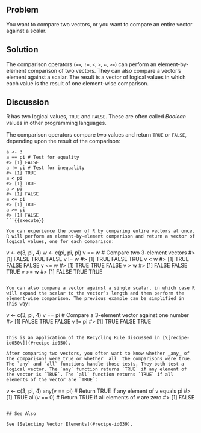 ## Problem

You want to compare two vectors, or you want to compare an entire vector against a scalar.

## Solution

The comparison operators (`==`, `!=`, `<`, `>`, `⇐`, `>=`) can perform an element-by-element comparison of two vectors. They can also compare a vector’s element against a scalar. The result is a vector of logical values in which each value is the result of one element-wise comparison.

## Discussion

R has two logical values, `TRUE` and `FALSE`. These are often called _Boolean_ values in other programming languages.

The comparison operators compare two values and return `TRUE` or `FALSE`, depending upon the result of the comparison:

```
a <- 3
a == pi # Test for equality
#> [1] FALSE
a != pi # Test for inequality
#> [1] TRUE
a < pi
#> [1] TRUE
a > pi
#> [1] FALSE
a <= pi
#> [1] TRUE
a >= pi
#> [1] FALSE
```{{execute}}

You can experience the power of R by comparing entire vectors at once. R will perform an element-by-element comparison and return a vector of logical values, one for each comparison:

```
v <- c(3, pi, 4)
w <- c(pi, pi, pi)
v == w # Compare two 3-element vectors
#> [1] FALSE  TRUE FALSE
v != w
#> [1]  TRUE FALSE  TRUE
v < w
#> [1]  TRUE FALSE FALSE
v <= w
#> [1]  TRUE  TRUE FALSE
v > w
#> [1] FALSE FALSE  TRUE
v >= w
#> [1] FALSE  TRUE  TRUE
```{{execute}}

You can also compare a vector against a single scalar, in which case R will expand the scalar to the vector’s length and then perform the element-wise comparison. The previous example can be simplified in this way:

```
v <- c(3, pi, 4)
v == pi # Compare a 3-element vector against one number
#> [1] FALSE  TRUE FALSE
v != pi
#> [1]  TRUE FALSE  TRUE
```{{execute}}

This is an application of the Recycling Rule discussed in [\[recipe-id050\]](#recipe-id050).

After comparing two vectors, you often want to know whether _any_ of the comparisons were true or whether _all_ the comparisons were true. The `any` and `all` functions handle those tests. They both test a logical vector. The `any` function returns `TRUE` if any element of the vector is `TRUE`. The `all` function returns `TRUE` if all elements of the vector are `TRUE`:

```
v <- c(3, pi, 4)
any(v == pi) # Return TRUE if any element of v equals pi
#> [1] TRUE
all(v == 0) # Return TRUE if all elements of v are zero
#> [1] FALSE
```{{execute}}

## See Also

See [Selecting Vector Elements](#recipe-id039).